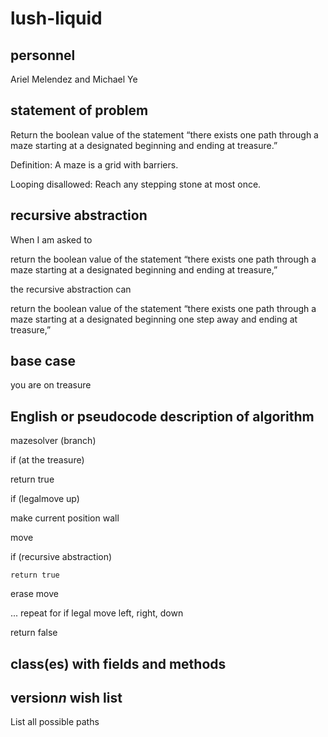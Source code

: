# lush-liquid
## personnel
Ariel Melendez and Michael Ye
## statement of problem
Return the boolean value of the statement “there exists one path through a maze starting at a designated beginning and ending at treasure.”

Definition: A maze is a grid with barriers.

Looping disallowed: Reach any stepping stone at most once.
## recursive abstraction
When I am asked to 

  return the boolean value of the statement “there exists one path through a maze starting at a     designated beginning and ending at treasure,”
  
the recursive abstraction can

  return the boolean value of the statement “there exists one path through a maze starting at a     designated beginning one step away and ending at treasure,”
## base case
you are on treasure
## English or pseudocode description of algorithm
mazesolver (branch)

if (at the treasure)

  return true
  
if (legalmove up)

  make current position wall 
  
  move
  
  if (recursive abstraction)
  
    return true
    
  erase move
  
... repeat for if legal move left, right, down

return false
## class(es) with fields and methods
## version*n* wish list
List all possible paths
